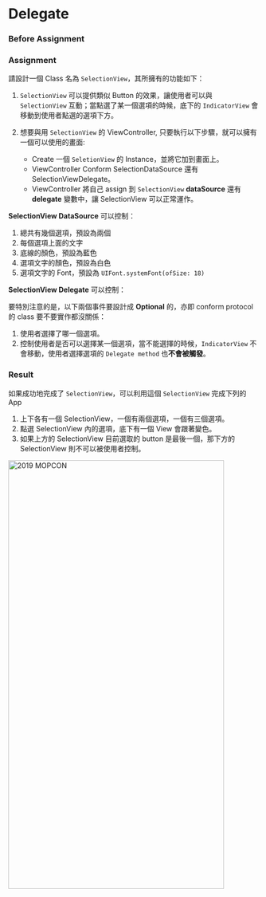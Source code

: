 # Delegate

### Before Assignment

### Assignment
請設計一個 Class 名為 `SelectionView`，其所擁有的功能如下：

1. `SelectionView` 可以提供類似 Button 的效果，讓使用者可以與 `SelectionView` 互動；當點選了某一個選項的時候，底下的 `IndicatorView` 會移動到使用者點選的選項下方。

2. 想要與用 `SelectionView` 的 ViewController, 只要執行以下步驟，就可以擁有一個可以使用的畫面:
   * Create 一個 `SeletionView` 的 Instance，並將它加到畫面上。
   * ViewController Conform SelectionDataSource 還有 SelectionViewDelegate。
   * ViewController 將自己 assign 到 `SelectionView` **dataSource** 還有 **delegate** 變數中，讓 SelectionView 可以正常運作。

**SelectionView DataSource** 可以控制：

1. 總共有幾個選項，預設為兩個
2. 每個選項上面的文字
3. 底線的顏色，預設為藍色
4. 選項文字的顏色，預設為白色
5. 選項文字的 Font，預設為 `UIFont.systemFont(ofSize: 18)`

**SelectionView Delegate** 可以控制：

要特別注意的是，以下兩個事件要設計成 **Optional** 的，亦即 conform protocol 的 class 要不要實作都沒關係：

1. 使用者選擇了哪一個選項。
2. 控制使用者是否可以選擇某一個選項，當不能選擇的時候，`IndicatorView` 不會移動，使用者選擇選項的 `Delegate method` 也**不會被觸發**。

### Result

如果成功地完成了 `SelectionView`，可以利用這個 `SelectionView` 完成下列的 App

1. 上下各有一個 SelectionView，一個有兩個選項，一個有三個選項。
2. 點選 SelectionView 內的選項，底下有一個 View 會跟著變色。
3. 如果上方的 SelectionView 目前選取的 button 是最後一個，那下方的 SelectionView 則不可以被使用者控制。

<img src="https://github.com/Wuchiwei/iOS/blob/master/Delegate/images/DelegatePractice.gif" alt="2019 MOPCON" width="433" height="860">